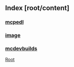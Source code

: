 
## Index [root/content]
### [mcpedl](./mcpedl)
### [image](./image)
### [mcdevbuilds](./mcdevbuilds)
[Root](/)
